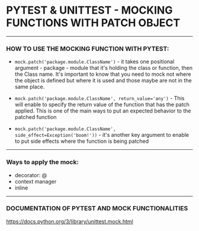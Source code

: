 # PYTEST & UNITTEST - MOCKING FUNCTIONS WITH PATCH OBJECT

<hr>

### HOW TO USE THE MOCKING FUNCTION WITH PYTEST:

- ```mock.patch('package.module.ClassName')``` - it takes one positional argument - package - module that it's holding the class or function, then the Class name. It's important to know that you need to mock not where the object is defined but where it is used and those maybe are not
in the same place.

- ```mock.patch('package.module.ClassName', return_value='any')``` - This will enable to specify the return value of the function that has the patch applied. This is one of the main ways
to put an expected behavior to the patched function

- ```mock.patch('package.module.ClassName', side_effect=Exception('boom!'))``` </b>- it's another key argument to enable to put side effects where the function is being patched
<hr>

### Ways to apply the mock:</b>
* decorator: @
* context manager
* inline

<hr>

### DOCUMENTATION OF PYTEST AND MOCK FUNCTIONALITIES

https://docs.python.org/3/library/unittest.mock.html